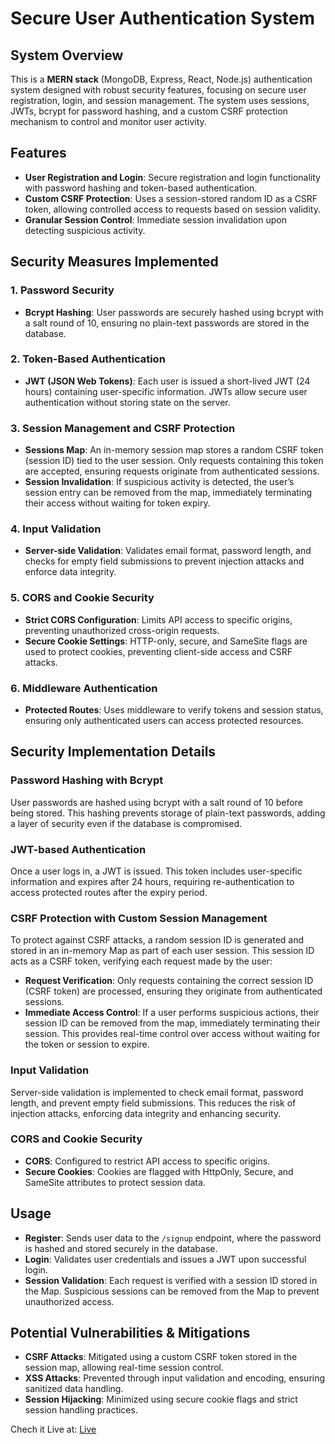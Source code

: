 # Secure User Authentication System

## System Overview
This is a **MERN stack** (MongoDB, Express, React, Node.js) authentication system designed with robust security features, focusing on secure user registration, login, and session management. The system uses sessions, JWTs, bcrypt for password hashing, and a custom CSRF protection mechanism to control and monitor user activity.

## Features
- **User Registration and Login**: Secure registration and login functionality with password hashing and token-based authentication.
- **Custom CSRF Protection**: Uses a session-stored random ID as a CSRF token, allowing controlled access to requests based on session validity.
- **Granular Session Control**: Immediate session invalidation upon detecting suspicious activity.

## Security Measures Implemented

### 1. Password Security
- **Bcrypt Hashing**: User passwords are securely hashed using bcrypt with a salt round of 10, ensuring no plain-text passwords are stored in the database.

### 2. Token-Based Authentication
- **JWT (JSON Web Tokens)**: Each user is issued a short-lived JWT (24 hours) containing user-specific information. JWTs allow secure user authentication without storing state on the server.

### 3. Session Management and CSRF Protection
- **Sessions Map**: An in-memory session map stores a random CSRF token (session ID) tied to the user session. Only requests containing this token are accepted, ensuring requests originate from authenticated sessions.
- **Session Invalidation**: If suspicious activity is detected, the user’s session entry can be removed from the map, immediately terminating their access without waiting for token expiry.

### 4. Input Validation
- **Server-side Validation**: Validates email format, password length, and checks for empty field submissions to prevent injection attacks and enforce data integrity.

### 5. CORS and Cookie Security
- **Strict CORS Configuration**: Limits API access to specific origins, preventing unauthorized cross-origin requests.
- **Secure Cookie Settings**: HTTP-only, secure, and SameSite flags are used to protect cookies, preventing client-side access and CSRF attacks.

### 6. Middleware Authentication
- **Protected Routes**: Uses middleware to verify tokens and session status, ensuring only authenticated users can access protected resources.

## Security Implementation Details

### Password Hashing with Bcrypt
User passwords are hashed using bcrypt with a salt round of 10 before being stored. This hashing prevents storage of plain-text passwords, adding a layer of security even if the database is compromised.

### JWT-based Authentication
Once a user logs in, a JWT is issued. This token includes user-specific information and expires after 24 hours, requiring re-authentication to access protected routes after the expiry period.

### CSRF Protection with Custom Session Management
To protect against CSRF attacks, a random session ID is generated and stored in an in-memory Map as part of each user session. This session ID acts as a CSRF token, verifying each request made by the user:

- **Request Verification**: Only requests containing the correct session ID (CSRF token) are processed, ensuring they originate from authenticated sessions.
- **Immediate Access Control**: If a user performs suspicious actions, their session ID can be removed from the map, immediately terminating their session. This provides real-time control over access without waiting for the token or session to expire.

### Input Validation
Server-side validation is implemented to check email format, password length, and prevent empty field submissions. This reduces the risk of injection attacks, enforcing data integrity and enhancing security.

### CORS and Cookie Security
- **CORS**: Configured to restrict API access to specific origins.
- **Secure Cookies**: Cookies are flagged with HttpOnly, Secure, and SameSite attributes to protect session data.

## Usage
- **Register**: Sends user data to the `/signup` endpoint, where the password is hashed and stored securely in the database.
- **Login**: Validates user credentials and issues a JWT upon successful login.
- **Session Validation**: Each request is verified with a session ID stored in the Map. Suspicious sessions can be removed from the Map to prevent unauthorized access.

## Potential Vulnerabilities & Mitigations
- **CSRF Attacks**: Mitigated using a custom CSRF token stored in the session map, allowing real-time session control.
- **XSS Attacks**: Prevented through input validation and encoding, ensuring sanitized data handling.
- **Session Hijacking**: Minimized using secure cookie flags and strict session handling practices.

Chech it Live at: [Live](https://secure-auth-system.netlify.app/)
